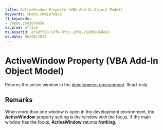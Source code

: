 ```yaml
---
title: ActiveWindow Property (VBA Add-In Object Model)
keywords: vbob6.chm1070958
f1_keywords:
- vbob6.chm1070958
ms.prod: office
ms.assetid: ec90f760-53fa-9fcc-28fe-253d8996d418
ms.date: 06/08/2017
---
```



# ActiveWindow Property (VBA Add-In Object Model)



Returns the active window in the [development environment](../../Glossary/vbe-glossary.md#development-environment). Read-only.

## Remarks

When more than one window is open in the development environment, the  **ActiveWindow** property setting is the window with the [focus](../../Glossary/vbe-glossary.md#focus). If the main window has the focus,  **ActiveWindow** returns **Nothing**.

